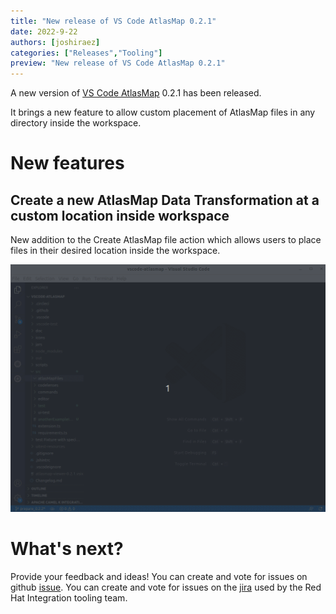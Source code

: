 ```yaml
---
title: "New release of VS Code AtlasMap 0.2.1"
date: 2022-9-22
authors: [joshiraez]
categories: ["Releases","Tooling"]
preview: "New release of VS Code AtlasMap 0.2.1"
---
```


A new version of [VS Code AtlasMap](https://marketplace.visualstudio.com/items?itemName=redhat.atlasmap-viewer) 0.2.1 has been released.

It brings a new feature to allow custom placement of AtlasMap files in any directory inside the workspace.

# New features

## Create a new AtlasMap Data Transformation at a custom location inside workspace

New addition to the Create AtlasMap file action which allows users to place files in their desired location inside the workspace.

![Demo of creation of AtlasMap files in custom locations](./atlasMapCustomFileLocation.gif)

# What's next?

Provide your feedback and ideas!
You can create and vote for issues on github [issue](https://github.com/jboss-fuse/vscode-atlasmap).
You can create and vote for issues on the [jira](https://issues.redhat.com/browse/FUSETOOLS2) used by the Red Hat Integration tooling team.
